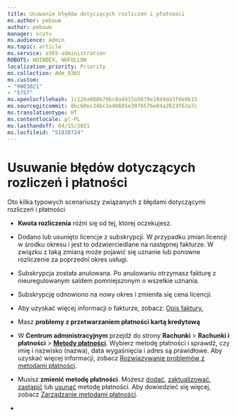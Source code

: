 ```yaml
---
title: Usuwanie błędów dotyczących rozliczeń i płatności
ms.author: pebaum
author: pebaum
manager: scotv
ms.audience: Admin
ms.topic: article
ms.service: o365-administration
ROBOTS: NOINDEX, NOFOLLOW
localization_priority: Priority
ms.collection: Adm_O365
ms.custom:
- "9003021"
- "5757"
ms.openlocfilehash: 1c126a088b79bc8ad415a5679e18d4da3fde8b15
ms.sourcegitcommit: 8bc60ec34bc1e40685e3976576e04a2623f63a7c
ms.translationtype: HT
ms.contentlocale: pl-PL
ms.lasthandoff: 04/15/2021
ms.locfileid: "51830724"
---
```

# <a name="resolving-billing-and-payment-errors"></a>Usuwanie błędów dotyczących rozliczeń i płatności

Oto kilka typowych scenariuszy związanych z błędami dotyczącymi rozliczeń i płatności

- **Kwota rozliczenia** różni się od tej, której oczekujesz.
- Dodano lub usunięto licencje z subskrypcji. W przypadku zmian licencji w środku okresu i jest to odzwierciedlane na następnej fakturze. W związku z taką zmianą może pojawić się uznanie lub ponowne rozliczenie za poprzedni okres usługi.
- Subskrypcja została anulowana. Po anulowaniu otrzymasz fakturę z nieuregulowanym saldem pomniejszonym o wszelkie uznania.
- Subskrypcję odnowiono na nowy okres i zmieniła się cena licencji.
- Aby uzyskać więcej informacji o fakturze, zobacz: [Opis faktury.](https://docs.microsoft.com/microsoft-365/commerce/billing-and-payments/understand-your-invoice2)
- Masz **problemy z przetwarzaniem płatności kartą kredytową**
- W **Centrum administracyjnym** przejdź do strony **Rachunki**  >  **Rachunki i płatności**  >  **[Metody płatności](https://go.microsoft.com/fwlink/p/?linkid=2018806)**. Wybierz metodę płatności i sprawdź, czy imię i nazwisko (nazwa), data wygaśnięcia i adres są prawidłowe. Aby uzyskać więcej informacji, zobacz [Rozwiązywanie problemów z metodami płatności](https://docs.microsoft.com/microsoft-365/commerce/billing-and-payments/manage-payment-methods#troubleshoot-payment-methods).

- Musisz **zmienić metodę płatności**. Możesz [dodać](https://docs.microsoft.com/microsoft-365/commerce/billing-and-payments/manage-payment-methods?view=o365-worldwide#add-a-payment-method), [zaktualizować](https://docs.microsoft.com/microsoft-365/commerce/billing-and-payments/manage-payment-methods?view=o365-worldwide#update-payment-method-details), [zastąpić](https://docs.microsoft.com/microsoft-365/commerce/billing-and-payments/manage-payment-methods?view=o365-worldwide#replace-a-payment-method) lub [usunąć](https://docs.microsoft.com/microsoft-365/commerce/billing-and-payments/manage-payment-methods?view=o365-worldwide#delete-a-payment-method) metodę płatności. Aby dowiedzieć się więcej, zobacz [Zarządzanie metodami płatności](https://docs.microsoft.com/microsoft-365/commerce/billing-and-payments/manage-payment-methods?view=o365-worldwide).
- 